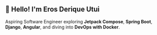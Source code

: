 ## 👋 Hello! I'm Eros Derique Utui

Aspiring Software Engineer exploring **Jetpack Compose**, **Spring Boot**, **Django**, **Angular**, and diving into **DevOps with Docker**.

<!--
**erosderiquedev/erosderiquedev** is a ✨ _special_ ✨ repository because its `README.md` (this file) appears on your GitHub profile.

Here are some ideas to get you started:

- 🔭 I’m currently working on ...
- 🌱 I’m currently learning ...
- 👯 I’m looking to collaborate on ...
- 🤔 I’m looking for help with ...
- 💬 Ask me about ...
- 📫 How to reach me: ...
- 😄 Pronouns: ...
- ⚡ Fun fact: ...
-->
